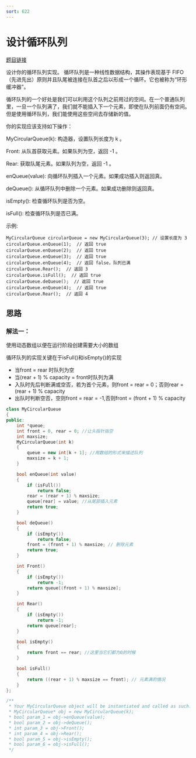 ```yaml
---
sort: 622
---
```

# 设计循环队列

[题目链接](https://leetcode-cn.com/problems/design-circular-queue/)

设计你的循环队列实现。 循环队列是一种线性数据结构，其操作表现基于 FIFO（先进先出）原则并且队尾被连接在队首之后以形成一个循环。它也被称为“环形缓冲器”。

循环队列的一个好处是我们可以利用这个队列之前用过的空间。在一个普通队列里，一旦一个队列满了，我们就不能插入下一个元素，即使在队列前面仍有空间。但是使用循环队列，我们能使用这些空间去存储新的值。

你的实现应该支持如下操作：

MyCircularQueue(k): 构造器，设置队列长度为 k 。

Front: 从队首获取元素。如果队列为空，返回 -1 。

Rear: 获取队尾元素。如果队列为空，返回 -1 。

enQueue(value): 向循环队列插入一个元素。如果成功插入则返回真。

deQueue(): 从循环队列中删除一个元素。如果成功删除则返回真。

isEmpty(): 检查循环队列是否为空。

isFull(): 检查循环队列是否已满。


示例:

```
MyCircularQueue circularQueue = new MyCircularQueue(3); // 设置长度为 3
circularQueue.enQueue(1);  // 返回 true
circularQueue.enQueue(2);  // 返回 true
circularQueue.enQueue(3);  // 返回 true
circularQueue.enQueue(4);  // 返回 false，队列已满
circularQueue.Rear();  // 返回 3
circularQueue.isFull();  // 返回 true
circularQueue.deQueue();  // 返回 true
circularQueue.enQueue(4);  // 返回 true
circularQueue.Rear();  // 返回 4

```


## 思路

### 解法一：

使用动态数组以便在运行阶段创建需要大小的数组

循环队列的实现关键在于isFull()和isEmpty()的实现
* 当front = rear 时队列为空
* 当(rear + 1) % capacity = front时队列为满
* 入队时先后判断满或空否，若为首个元素，则front = rear = 0；否则rear = (rear + 1) % capacity
* 出队时判断空否，空则front = rear = -1,否则front = (front + 1) % capacity


```c++
class MyCircularQueue
{
public:
    int *queue;
    int front = 0, rear = 0; //让头指针指空
    int maxsize;
    MyCircularQueue(int k)
    {
        queue = new int[k + 1]; //用数组的形式来描述队列
        maxsize = k + 1;
    }

    bool enQueue(int value)
    {
        if (isFull())
            return false;
        rear = (rear + 1) % maxsize; 
        queue[rear] = value; //从尾部插入元素
        return true;
    }

    bool deQueue()
    {
        if (isEmpty())
            return false;
        front = (front + 1) % maxsize; // 删除元素
        return true;
    }

    int Front()
    {
        if (isEmpty())
            return -1;
        return queue[(front + 1) % maxsize];
    }

    int Rear()
    {
        if (isEmpty())
            return -1;
        return queue[rear];
    }

    bool isEmpty()
    {
        return front == rear; //这里当它们都为0的时候
    }

    bool isFull()
    {
        return ((rear + 1) % maxsize == front); // 元素满的情况
    }
};

/**
 * Your MyCircularQueue object will be instantiated and called as such:
 * MyCircularQueue* obj = new MyCircularQueue(k);
 * bool param_1 = obj->enQueue(value);
 * bool param_2 = obj->deQueue();
 * int param_3 = obj->Front();
 * int param_4 = obj->Rear();
 * bool param_5 = obj->isEmpty();
 * bool param_6 = obj->isFull();
 */

```

